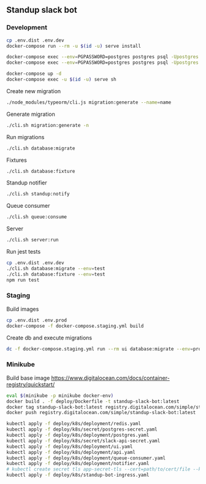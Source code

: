## Standup slack bot


### Development

```bash
cp .env.dist .env.dev
docker-compose run --rm -u $(id -u) serve install

docker-compose exec --env=PGPASSWORD=postgres postgres psql -Upostgres -c "CREATE DATABASE standup"
docker-compose exec --env=PGPASSWORD=postgres postgres psql -Upostgres -c "CREATE USER standup WITH PASSWORD 'standup_123'; GRANT ALL PRIVILEGES ON DATABASE standup TO standup;"

docker-compose up -d
docker-compose exec -u $(id -u) serve sh
```

Create new migration
```bash
./node_modules/typeorm/cli.js migration:generate --name=name
```

Generate migration
```bash
./cli.sh migration:generate -n
```

Run migrations
```bash
./cli.sh database:migrate
```

Fixtures
```bash
./cli.sh database:fixture
```

Standup notifier
```bash
./cli.sh standup:notify
```

Queue consumer
```bash
./cli.sh queue:consume
```

Server
```bash
./cli.sh server:run
```

Run jest tests
```bash
cp .env.dist .env.dev
./cli.sh database:migrate --env=test
./cli.sh database:fixture --env=test
npm run test
```

### Staging

Build images
```bash
cp .env.dist .env.prod
docker-compose -f docker-compose.staging.yml build
```
Create db and execute migrations
```bash
dc -f docker-compose.staging.yml run --rm ui database:migrate --env=prod
```

### Minikube

Build base image
https://www.digitalocean.com/docs/container-registry/quickstart/

```bash
eval $(minikube -p minikube docker-env)
docker build . -f deploy/Dockerfile -t standup-slack-bot:latest
docker tag standup-slack-bot:latest registry.digitalocean.com/simple/standup-slack-bot:latest
docker push registry.digitalocean.com/simple/standup-slack-bot:latest
```

```bash
kubectl apply -f deploy/k8s/deployment/redis.yaml
kubectl apply -f deploy/k8s/secret/postgres-secret.yaml
kubectl apply -f deploy/k8s/deployment/postgres.yaml
kubectl apply -f deploy/k8s/secret/slack-api-secret.yaml
kubectl apply -f deploy/k8s/deployment/ui.yaml
kubectl apply -f deploy/k8s/deployment/api.yaml
kubectl apply -f deploy/k8s/deployment/queue-consumer.yaml
kubectl apply -f deploy/k8s/deployment/notifier.yaml
# kubectl create secret tls app-secret-tls --cert=path/to/cert/file --key=path/to/key/file
kubectl apply -f deploy/k8s/standup-bot-ingress.yaml
```